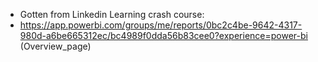 - Gotten from Linkedin Learning crash course:
- https://app.powerbi.com/groups/me/reports/0bc2c4be-9642-4317-980d-a6be665312ec/bc4989f0dda56b83cee0?experience=power-bi
(Overview_page)

